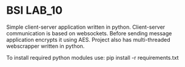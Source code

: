 # BSI LAB_10
Simple client-server application written in python. Client-server communication is based on websockets. Before sending message application encrypts it using AES. Project also has multi-threaded webscrapper written in python.

To install required python modules use:
pip install -r requirements.txt
